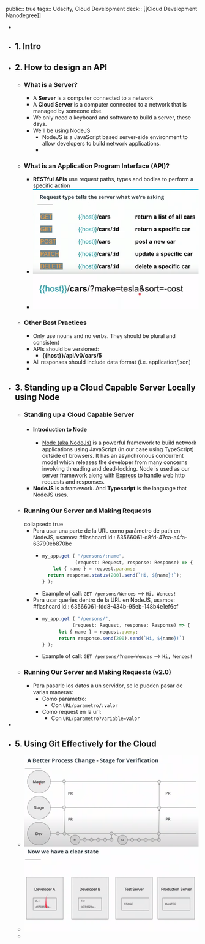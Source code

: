 public:: true
tags:: Udacity, Cloud Development
deck:: [[Cloud Development Nanodegree]]

-
- ## 1. Intro
- ## 2. How to design an API
	- ### What is a Server?
		- A **Server** is a computer connected to a network
		- A **Cloud Server** is a computer connected to a network that is managed by someone else.
		- We only need a keyboard and software to build a server, these days.
		- We'll be using NodeJS
			- NodeJS is a JavaScript based server-side environment to allow developers to build network applications.
			-
	- ### What is an Application Program Interface (API)?
		- **RESTful APIs** use request paths, types and bodies to perform a specific action
		- ![image.png](../assets/image_1666345146402_0.png)
		- ![image.png](../assets/image_1675244402173_0.png)
	- ### Other Best Practices
		- Only use nouns and no verbs. They should be plural and consistent
		- APIs should be versioned:
			- **{{host}}/api/v0/cars/5**
		- All responses should include data format (i.e. application/json)
		-
- ## 3. Standing up a Cloud Capable Server Locally using Node
	- ### Standing up a Cloud Capable Server
		- #### Introduction to Node
			- [Node (aka NodeJs)](https://nodejs.org/en/) is a powerful framework to build network applications using JavaScript (in our case using TypeScript) outside of browsers. It has an asynchronous concurrent model which releases the developer from many concerns involving threading and dead-locking. Node is used as our server framework along with [Express](https://expressjs.com/) to handle web http requests and responses.
		- **NodeJS** is a framework. And **Typescript** is the language that NodeJS uses.
	- ### Running Our Server and Making Requests
	  collapsed:: true
		- Para usar una parte de la URL como parámetro de path en NodeJS, usamos: #flashcard
		  id:: 63566061-d8fd-47ca-a4fa-63790eb870bc
			- ```TypeScript
			  my_app.get ( "/persons/:name", 
			              (request: Request, response: Response) => {
			      let { name } = request.params;
			  	return response.status(200).send(`Hi, ${name}!`);
			  } );
			  ```
			- Example of call: `GET /persons/Wences` ==> `Hi, Wences!`
		- Para usar queries dentro de la URL en NodeJS, usamos: #flashcard
		  id:: 63566061-fdd8-434b-95eb-148b4e1ef6cf
			- ```TypeScript
			  my_app.get ( "/persons/",
			             (request: Request, response: Response) => {
			    	let { name } = request.query;
			    	return response.send(200).send(`Hi, ${name}!`)
			  } );
			  ```
			- Example of call: `GET /persons/?name=Wences` ==> `Hi, Wences!`
	- ### Running Our Server and Making Requests (v2.0)
		- Para pasarle los datos a un servidor, se le pueden pasar de varias maneras:
			- Como parámetro:
				- Con `URL/parametro/:valor`
			- Como request en la url:
				- Con `URL/parametro?variable=valor`
-
- ## 5. Using Git Effectively for the Cloud
	- ![image.png](../assets/image_1675512973431_0.png)
	- ![image.png](../assets/image_1675512992750_0.png)
	-